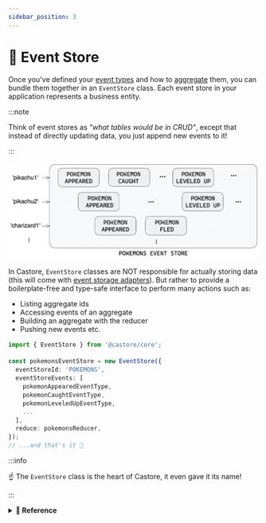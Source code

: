 ```yaml
---
sidebar_position: 3
---
```


# 📙 Event Store

Once you've defined your [event types](./1-events.md) and how to [aggregate](./2-aggregates-reducers.md) them, you can bundle them together in an `EventStore` class. Each event store in your application represents a business entity.

:::note

Think of event stores as _"what tables would be in CRUD"_, except that instead of directly updating data, you just append new events to it!

:::

![Event Store](../../assets/docSchemas/eventStore.png)

In Castore, `EventStore` classes are NOT responsible for actually storing data (this will come with [event storage adapters](./4-fetching-events.md)). But rather to provide a boilerplate-free and type-safe interface to perform many actions such as:

- Listing aggregate ids
- Accessing events of an aggregate
- Building an aggregate with the reducer
- Pushing new events etc.

```ts
import { EventStore } from '@castore/core';

const pokemonsEventStore = new EventStore({
  eventStoreId: 'POKEMONS',
  eventStoreEvents: [
    pokemonAppearedEventType,
    pokemonCaughtEventType,
    pokemonLeveledUpEventType,
    ...
  ],
  reduce: pokemonsReducer,
});
// ...and that's it 🥳
```

:::info

☝️ The `EventStore` class is the heart of Castore, it even gave it its name!

:::

<details>
<summary>
  <b>🔧 Reference</b>
</summary>

**Constructor:**

- <code>eventStoreId <i>(string)</i></code>: A string identifying the event store
- <code>eventStoreEvents <i>(EventType[])</i></code>: The list of event types in the event store
- <code>reduce <i>(EventType[])</i></code>: A <a href="../aggregates-reducers">reducer function</a> that can be applied to the store event types
- <code>onEventPushed <i>(?(pushEventResponse: PushEventResponse) => Promise&lt;void&gt;)</i></code>: To run a callback after events are pushed (input is exactly the return value of the <code>pushEvent</code> method)
- <code>storageAdapter <i>(?EventStorageAdapter)</i></code>: See <a href="../fetching-events">fetching events</a>

> ☝️ The return type of the `reducer` is used to infer the `Aggregate` type of the `EventStore`, so it is important to type it explicitely.

---

**Properties:**

- <code>eventStoreId <i>(string)</i></code>

```ts
const pokemonsEventStoreId = pokemonsEventStore.eventStoreId;
// => 'POKEMONS'
```

- <code>eventStoreEvents <i>(EventType[])</i></code>

```ts
const pokemonsEventStoreEvents = pokemonsEventStore.eventStoreEvents;
// => [pokemonAppearedEventType, pokemonCaughtEventType...]
```

- <code>reduce <i>((Aggregate, EventType) => Aggregate)</i></code>

```ts
const reducer = pokemonsEventStore.reduce;
// => pokemonsReducer
```

- <code>onEventPushed <i>(?(pushEventResponse: PushEventResponse) => Promise&lt;void&gt;)</i></code>: Callback to run after events are pushed

```ts
const onEventPushed = pokemonsEventStore.onEventPushed;
// => undefined (we did not provide one in this example)
```

- <code>storageAdapter <i>(?EventStorageAdapter)</i></code>: See <a href="../fetching-events">fetching events</a>

```ts
const storageAdapter = pokemonsEventStore.storageAdapter;
// => undefined (we did not provide one in this example)
```

> ☝️ The `storageAdapter` is not read-only so you do not have to provide it right away.

---

**Sync Methods:**

- <code>getStorageAdapter <i>(() => EventStorageAdapter)</i></code>: Returns the event store event storage adapter if it exists. Throws an <code>UndefinedStorageAdapterError</code> if it doesn't.

```ts
import { UndefinedStorageAdapterError } from '@castore/core';

expect(() => pokemonsEventStore.getStorageAdapter()).toThrow(
  new UndefinedStorageAdapterError({ eventStoreId: 'POKEMONS' }),
);
// => true
```

- <code>buildAggregate <i>((eventDetails: EventDetail[], initialAggregate?: Aggregate) => Aggregate | undefined)</i></code>: Applies the event store reducer to a serie of events.

```ts
const myPikachuAggregate = pokemonsEventStore.buildAggregate(myPikachuEvents);
```

- <code>groupEvent <i>((eventDetail: EventDetail, opt?: OptionsObj) => GroupedEvent)</i></code>: See <a href="../joining-data">joining data</a>.

---

**Async Methods:**

The following methods interact with the data layer of your event store through its [`EventStorageAdapter`](./4-fetching-events.md). They will throw an `UndefinedStorageAdapterError` if you did not provide one.

- <code>getEvents <i>((aggregateId: string, opt?: OptionsObj) => Promise&lt;ResponseObj&gt;)</i></code>: Retrieves the events of an aggregate, ordered by <code>version</code>. Returns an empty array if no event is found for this <code>aggregateId</code>.

  `OptionsObj` contains the following properties:

  - <code>minVersion <i>(?number)</i></code>: To retrieve events above a certain version
  - <code>maxVersion <i>(?number)</i></code>: To retrieve events below a certain version
  - <code>limit <i>(?number)</i></code>: Maximum number of events to retrieve
  - <code>reverse <i>(?boolean = false)</i></code>: To retrieve events in reverse order (does not require to swap <code>minVersion</code> and <code>maxVersion</code>)

  `ResponseObj` contains the following properties:

  - <code>events <i>(EventDetail[])</i></code>: The aggregate events (possibly empty)

```ts
const { events: allEvents } = await pokemonsEventStore.getEvents(myPikachuId);
// => typed as PokemonEventDetail[] 🙌

// 👇 Retrieve a range of events
const { events: rangedEvents } = await pokemonsEventStore.getEvents(
  myPikachuId,
  {
    minVersion: 2,
    maxVersion: 5,
  },
);

// 👇 Retrieve the last event of the aggregate
const { events: onlyLastEvent } = await pokemonsEventStore.getEvents(
  myPikachuId,
  {
    reverse: true,
    limit: 1,
  },
);
```

- <code>getAggregate <i>((aggregateId: string, opt?: OptionsObj) => Promise&lt;ResponseObj&gt;)</i></code>: Retrieves the events of an aggregate and build it.

  `OptionsObj` contains the following properties:

  - <code>maxVersion <i>(?number)</i></code>: To retrieve aggregate below a certain version

  `ResponseObj` contains the following properties:

  - <code>aggregate <i>(?Aggregate)</i></code>: The aggregate (possibly <code>undefined</code>)
  - <code>events <i>(EventDetail[])</i></code>: The aggregate events (possibly empty)
  - <code>lastEvent <i>(?EventDetail)</i></code>: The last event (possibly <code>undefined</code>)

```ts
const { aggregate: myPikachu } = await pokemonsEventStore.getAggregate(
  myPikachuId,
);
// => typed as PokemonAggregate | undefined 🙌

// 👇 Retrieve an aggregate below a certain version
const { aggregate: pikachuBelowVersion5 } =
  await pokemonsEventStore.getAggregate(myPikachuId, { maxVersion: 5 });

// 👇 Returns the events if you need them
const { aggregate, events } = await pokemonsEventStore.getAggregate(
  myPikachuId,
);
```

- <code>getExistingAggregate <i>((aggregateId: string, opt?: OptionsObj) => Promise&lt;ResponseObj&gt;)</i></code>: Same as <code>getAggregate</code> method, but ensures that the aggregate exists. Throws an <code>AggregateNotFoundError</code> if no event is found for this <code>aggregateId</code>.

```ts
import { AggregateNotFoundError } from '@castore/core';

expect(async () =>
  pokemonsEventStore.getExistingAggregate(unexistingId),
).resolves.toThrow(
  new AggregateNotFoundError({
    eventStoreId: 'POKEMONS',
    aggregateId: unexistingId,
  }),
);
// true

const { aggregate } = await pokemonsEventStore.getExistingAggregate(
  aggregateId,
);
// => 'aggregate' and 'lastEvent' are always defined 🙌
```

- <code>pushEvent <i>((eventDetail: EventDetail, opt?: OptionsObj) => Promise&lt;ResponseObj&gt;)</i></code>: Pushes a new event to the event store. The <code>timestamp</code> is optional (we keep it available as it can be useful in tests & migrations). If not provided, it is automatically set as <code>new Date().toISOString()</code>. Throws an <code>EventAlreadyExistsError</code> if an event already exists for the corresponding <code>aggregateId</code> and <code>version</code> (see section on <a href="../pushing-events">race conditions</a>).

  `OptionsObj` contains the following properties:

  - <code>prevAggregate <i>(?Aggregate)</i></code>: The aggregate at the current version, i.e. before having pushed the event. Can be useful in some cases like when using the <a href="../../reacting-to-events/connected-event-store">ConnectedEventStore class</a>
  - <code>force <i>(?boolean)</i></code>: To force push the event even if one already exists for the corresponding <code>aggregateId</code> and <code>version</code>. Any existing event will be overridden, so use with extra care, mainly in <a href="https://www.npmjs.com/package/@castore/dam">data migrations</a>.

  `ResponseObj` contains the following properties:

  - <code>event <i>(EventDetail)</i></code>: The complete event (includes the <code>timestamp</code>)
  - <code>nextAggregate <i>(?Aggregate)</i></code>: The aggregate at the new version, i.e. after having pushed the event. Returned only if the event is an initial event, if the <code>prevAggregate</code> option was provided, or when using a <a href="../../reacting-to-events/connected-event-store">ConnectedEventStore class</a> connected to a <a href="../../reacting-to-events/messages">state-carrying message bus or queue</a>

```ts
const { event: completeEvent, nextAggregate } =
  await pokemonsEventStore.pushEvent(
    {
      aggregateId: myPikachuId,
      version: lastVersion + 1,
      type: 'POKEMON_LEVELED_UP', // <= event type is correctly typed 🙌
      payload, // <= payload is typed according to the provided event type 🙌
      metadata, // <= same goes for metadata 🙌
      // timestamp is optional
    },
    // Not required - Can be useful in some cases
    { prevAggregate },
  );
```

- <code>listAggregateIds <i>((opt?: OptionsObj) => Promise&lt;ResponseObj&gt;)</i></code>: Retrieves the list of <code>aggregateId</code> of an event store, ordered by the <code>timestamp</code> of their initial event. Returns an empty array if no aggregate is found.

  `OptionsObj` contains the following properties:

  - <code>limit <i>(?number)</i></code>: Maximum number of aggregate ids to retrieve
  - <code>initialEventAfter <i>(?string)</i></code>: To retrieve aggregate ids that appeared after a certain timestamp
  - <code>initialEventBefore <i>(?string)</i></code>: To retrieve aggregate ids that appeared before a certain timestamp
  - <code>reverse <i>(?boolean)</i></code>: To retrieve the aggregate ids in reverse order
  - <code>pageToken <i>(?string)</i></code>: To retrieve a paginated result of aggregate ids

  `ResponseObj` contains the following properties:

  - <code>aggregateIds <i>(string[])</i></code>: The list of aggregate ids
  - <code>nextPageToken <i>(?string)</i></code>: A token for the next page of aggregate ids if one exists. The nextPageToken carries the previously used options, so you do not have to provide them again (though you can still do it to override them).

```ts
const accAggregateIds: string = [];

const { aggregateIds: firstPage, nextPageToken } =
  await pokemonsEventStore.listAggregateIds({ limit: 20 });

accAggregateIds.push(...firstPage);

if (nextPageToken) {
  const { aggregateIds: secondPage } =
    await pokemonsEventStore.listAggregateIds({
      // 👇 Previous limit of 20 is passed through the page token
      pageToken: nextPageToken,
    });
  accAggregateIds.push(...secondPage);
}
```

---

**Type Helpers:**

- `EventStoreId`: Returns the `EventStore` id

```ts
import type { EventStoreId } from '@castore/core';

type PokemonsEventStoreId = EventStoreId<typeof pokemonsEventStore>;
// => 'POKEMONS'
```

- `EventStoreEventsTypes`: Returns the `EventStore` list of events types

```ts
import type { EventStoreEventsTypes } from '@castore/core';

type PokemonEventTypes = EventStoreEventsTypes<typeof pokemonsEventStore>;
// => [typeof pokemonAppearedEventType, typeof pokemonCaughtEventType...]
```

- `EventStoreEventsDetails`: Returns the union of all the `EventStore` possible events details

```ts
import type { EventStoreEventsDetails } from '@castore/core';

type PokemonEventDetails = EventStoreEventsDetails<typeof pokemonsEventStore>;
// => EventTypeDetail<typeof pokemonAppearedEventType>
// | EventTypeDetail<typeof pokemonCaughtEventType>
// | ...
```

- `EventStoreReducer`: Returns the `EventStore` reducer

```ts
import type { EventStoreReducer } from '@castore/core';

type PokemonsReducer = EventStoreReducer<typeof pokemonsEventStore>;
// => Reducer<PokemonAggregate, PokemonEventDetails>
```

- `EventStoreAggregate`: Returns the `EventStore` aggregate

```ts
import type { EventStoreAggregate } from '@castore/core';

type SomeAggregate = EventStoreAggregate<typeof pokemonsEventStore>;
// => PokemonAggregate
```

</details>
